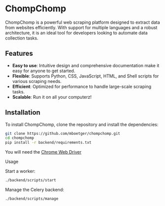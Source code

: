 # ChompChomp

ChompChomp is a powerful web scraping platform designed to extract data from websites efficiently. With support for multiple languages and a robust architecture, it is an ideal tool for developers looking to automate data collection tasks.

## Features

- **Easy to use**: Intuitive design and comprehensive documentation make it easy for anyone to get started.
- **Flexible**: Supports Python, CSS, JavaScript, HTML, and Shell scripts for various scraping needs.
- **Efficient**: Optimized for performance to handle large-scale scraping tasks.
- **Scalable**: Run it on all your computerz!

## Installation

To install ChompChomp, clone the repository and install the dependencies:

```bash
git clone https://github.com/mboetger/chompchomp.git
cd chompchomp
pip install -r backend/requirements.txt
```

You will need the [Chrome Web Driver](https://developer.chrome.com/docs/chromedriver/get-started)

Usage

Start a worker:
```bash
./backend/scripts/start
```

Manage the Celery backend:
```bash
./backend/scripts/manage
```
